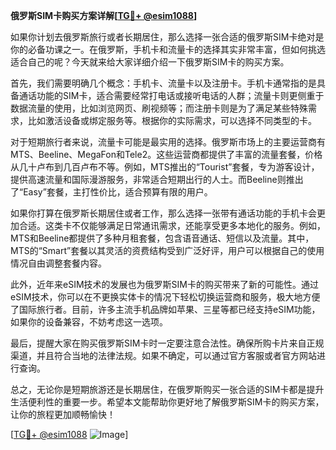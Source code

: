 **俄罗斯SIM卡购买方案详解[[TG💪+ @esim1088](https://t.me/s/esim1088)]**

如果你计划去俄罗斯旅行或者长期居住，那么选择一张合适的俄罗斯SIM卡绝对是你的必备功课之一。在俄罗斯，手机卡和流量卡的选择其实非常丰富，但如何挑选适合自己的呢？今天就来给大家详细介绍一下俄罗斯SIM卡的购买方案。

首先，我们需要明确几个概念：手机卡、流量卡以及注册卡。手机卡通常指的是具备通话功能的SIM卡，适合需要经常打电话或接听电话的人群；流量卡则更侧重于数据流量的使用，比如浏览网页、刷视频等；而注册卡则是为了满足某些特殊需求，比如激活设备或绑定服务等。根据你的实际需求，可以选择不同类型的卡。

对于短期旅行者来说，流量卡可能是最实用的选择。俄罗斯市场上的主要运营商有MTS、Beeline、MegaFon和Tele2。这些运营商都提供了丰富的流量套餐，价格从几十卢布到几百卢布不等。例如，MTS推出的“Tourist”套餐，专为游客设计，提供高速流量和国际漫游服务，非常适合短期出行的人士。而Beeline则推出了“Easy”套餐，主打性价比，适合预算有限的用户。

如果你打算在俄罗斯长期居住或者工作，那么选择一张带有通话功能的手机卡会更加合适。这类卡不仅能够满足日常通讯需求，还能享受更多本地化的服务。例如，MTS和Beeline都提供了多种月租套餐，包含语音通话、短信以及流量。其中，MTS的“Smart”套餐以其灵活的资费结构受到广泛好评，用户可以根据自己的使用情况自由调整套餐内容。

此外，近年来eSIM技术的发展也为俄罗斯SIM卡的购买带来了新的可能性。通过eSIM技术，你可以在不更换实体卡的情况下轻松切换运营商和服务，极大地方便了国际旅行者。目前，许多主流手机品牌如苹果、三星等都已经支持eSIM功能，如果你的设备兼容，不妨考虑这一选项。

最后，提醒大家在购买俄罗斯SIM卡时一定要注意合法性。确保所购卡片来自正规渠道，并且符合当地的法律法规。如果不确定，可以通过官方客服或者官方网站进行查询。

总之，无论你是短期旅游还是长期居住，在俄罗斯购买一张合适的SIM卡都是提升生活便利性的重要一步。希望本文能帮助你更好地了解俄罗斯SIM卡的购买方案，让你的旅程更加顺畅愉快！

[[TG💪+ @esim1088](https://t.me/s/esim1088) ![Image](https://i.postimg.cc/4NQfJmqS/Snipaste-2025-05-13-00-14-12.png)]